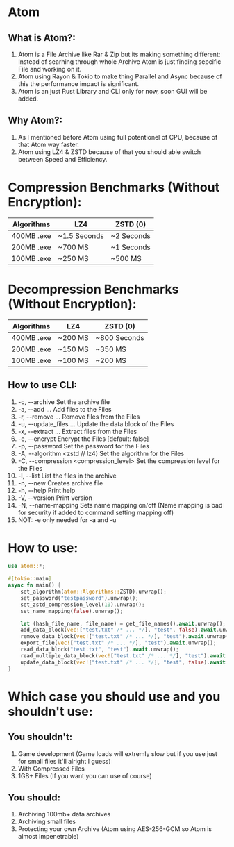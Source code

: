 # Atom

## What is Atom?:
1. Atom is a File Archive like Rar & Zip but its making something different: Instead of searhing through whole Archive Atom is just finding sepcific File and working on it.
2. Atom using Rayon & Tokio to make thing Parallel and Async because of this the performance impact is significant.
3. Atom is an just Rust Library and CLI only for now, soon GUI will be added.

## Why Atom?:
1. As I mentioned before Atom using full potentionel of CPU, because of that Atom way faster.
2. Atom using LZ4 & ZSTD because of that you should able switch between Speed and Efficiency.

# Compression Benchmarks (Without Encryption):
| Algorithms | LZ4          | ZSTD (0)     |
|------------|--------------|--------------|
| 400MB .exe | ~1.5 Seconds | ~2 Seconds   |
| 200MB .exe | ~700 MS      | ~1 Seconds   |
| 100MB .exe | ~250 MS      | ~500 MS      |

# Decompression Benchmarks (Without Encryption):
| Algorithms | LZ4          | ZSTD (0)     |
|------------|--------------|--------------|
| 400MB .exe | ~200 MS      | ~800 Seconds |
| 200MB .exe | ~150 MS      | ~350 MS      |
| 100MB .exe | ~100 MS      | ~200 MS      |

## How to use CLI:
1. -c, --archive <archive>                Set the archive file
2. -a, --add <FILES>...                   Add files to the Files
3. -r, --remove <FILES>...                Remove files from the Files
4. -u, --update_files <FILES>...          Update the data block of the Files
5. -x, --extract <FILES>...               Extract files from the Files
6. -e, --encrypt <encrypt>                Encrypt the Files [default: false]
7. -p, --password <password>              Set the password for the Files
8. -A, --algorithm <zstd // lz4)        Set the algorithm for the Files
9. -C, --compression <compression_level>  Set the compression level for the Files
10. -l, --list                             List the files in the archive
11. -n, --new                              Creates archive file
12. -h, --help                             Print help
13. -V, --version                          Print version
14.  -N, --name-mapping                    Sets name mapping on/off (Name mapping is bad for security if added to command setting mapping off)
15. NOT: -e only needed for -a and -u

# How to use:
```rust
use atom::*;

#[tokio::main]
async fn main() {
    set_algorithm(atom::Algorithms::ZSTD).unwrap();
    set_password("testpassword").unwrap();
    set_zstd_compression_level(10).unwrap();
    set_name_mapping(false).unwrap();

    let (hash_file_name, file_name) = get_file_names().await.unwrap(); // only works when mapping enabled
    add_data_block(vec!["test.txt" /* ... */], "test", false).await.unwrap();
    remove_data_block(vec!["test.txt" /* ... */], "test").await.unwrap();
    export_file(vec!["test.txt" /* ... */], "test").await.unwrap();
    read_data_block("test.txt", "test").await.unwrap();
    read_multiple_data_block(vec!["test.txt" /* ... */], "test").await.unwrap();
    update_data_block(vec!["test.txt" /* ... */], "test", false).await.unwrap();
}

```

# Which case you should use and you shouldn't use:

## You shouldn't:
1. Game development (Game loads will extremly slow but if you use just for small files it'll alright I guess)
2. With Compressed Files
3. 1GB+ Files (If you want you can use of course)

## You should:
1. Archiving 100mb+ data archives
2. Archiving small files
3. Protecting your own Archive (Atom using AES-256-GCM so Atom is almost impenetrable)
